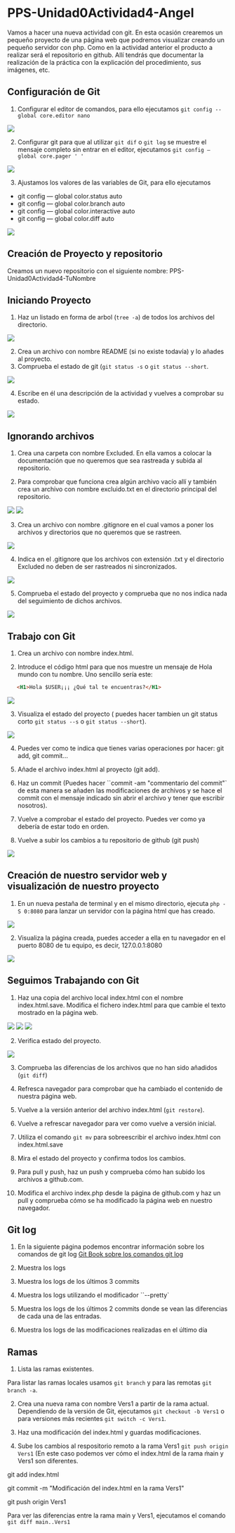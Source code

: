 # PPS-Unidad0Actividad4-Angel

Vamos a hacer una nueva actividad con git. En esta ocasión crearemos un pequeño proyecto de una página web que podremos visualizar creando un pequeño servidor con php. Como en la actividad anterior el producto a realizar será el repositorio en github. Allí tendrás que documentar la realización de la práctica con la explicación del procedimiento, sus imágenes, etc.


## Configuración de Git

1. Configurar el editor de comandos, para ello ejecutamos `git config --global core.editor nano`

![](Images/img1)

2. Configurar git para que al utilizar `git dif` o `git log` se muestre el mensaje completo sin entrar en el editor, ejecutamos `git config — global core.pager ' ' `

![](Images/img2)

3. Ajustamos los valores de las variables de Git, para ello ejecutamos

* git config  — global color.status auto
* git config  — global color.branch auto
* git config  — global color.interactive auto
* git config  — global color.diff auto

![](Images/img3)

## Creación de Proyecto y repositorio

Creamos un nuevo repositorio con el siguiente nombre: PPS-Unidad0Actividad4-TuNombre

## Iniciando Proyecto

1. Haz un listado en forma de arbol (`tree -a`) de todos los archivos del directorio.

![](Images/img4)

2. Crea un archivo con nombre README (si no existe todavía) y lo añades al proyecto.
3. Comprueba el estado de git (`git status -s` o `git status --short`.

![](Images/img5)

4. Escribe en él una descripción de la actividad y vuelves a comprobar su estado.

![](Images/img)

## Ignorando archivos

1. Crea una carpeta con nombre Excluded. En ella vamos a colocar la documentación que no queremos que sea rastreada y subida al repositorio.

2. Para comprobar que funciona crea algún archivo vacío allí y también crea un archivo con nombre excluido.txt en el directorio principal del repositorio.

![](Images/img6)
![](Images/img7)

3. Crea un archivo con nombre .gitignore en el cual vamos a poner los archivos y directorios que no queremos que se rastreen.

![](Images/img8)

4. Indica en el .gitignore que los archivos con extensión .txt y el directorio Excluded no deben de ser rastreados ni sincronizados.

![](Images/img9)

5. Comprueba el estado del proyecto y comprueba que no nos indica nada del seguimiento de dichos archivos.

![](Images/img10)


## Trabajo con Git

1. Crea un archivo con nombre index.html.

2. Introduce el código html para que nos muestre un mensaje de Hola mundo con tu nombre. Uno sencillo sería este:

```html
   <H1>Hola $USER¡¡¡ ¿Qué tal te encuentras?</H1>
```

![](Images/img11)

3. Visualiza el estado del proyecto ( puedes hacer tambien un git status corto `git status --s` o `git status --short`).

![](Images/img12)

4. Puedes ver como te indica que tienes varias operaciones por hacer: git add, git commit...


5. Añade el archivo index.html al proyecto (git add).


6. Haz un commit (Puedes hacer ``commit -am "commentario del commit"` de esta manera se añaden las modificaciones de archivos y se hace el commit con el mensaje indicado sin abrir el archivo y tener que escribir nosotros).

7. Vuelve a comprobar el estado del proyecto. Puedes ver como ya debería de estar todo en orden.

8. Vuelve a subir los cambios a tu repositorio de github (git push)

![](Images/img13)

## Creación de nuestro servidor web y visualización de nuestro proyecto

1. En un nueva pestaña de terminal y en el mismo directorio, ejecuta `php -S 0:8080` para lanzar un servidor con la página html que has creado.

![](Images/img14)

2. Visualiza la página creada, puedes acceder a ella en tu navegador en el puerto 8080 de tu equipo, es decir, 127.0.0.1:8080

![](Images/img15)

## Seguimos Trabajando con Git

1. Haz una copia del archivo local index.html con el nombre index.html.save. Modifica el fichero index.html para que cambie el texto mostrado en la página web.

![](Images/img16)
![](Images/img18)
![](Images/img19)

2. Verifica estado del proyecto.

![](Images/img17)

3. Comprueba las diferencias de los archivos que no han sido añadidos (`git diff`)


4. Refresca navegador para comprobar que ha cambiado el contenido de nuestra página web.


5. Vuelve a la versión anterior del archivo index.html (`git restore`).


6. Vuelve a refrescar navegador para ver como vuelve a versión inicial.


7. Utiliza el comando `git mv` para sobreescribir el archivo index.html con index.html.save


8. Mira el estado del proyecto y confirma todos los cambios.

9. Para pull y push, haz un push y comprueba cómo han subido los archivos a github.com.

10. Modifica el archivo index.php desde la página de github.com y haz un pull y comprueba cómo se ha modificado la página web en nuestro navegador.


## Git log

1. En la siguiente página podemos encontrar información sobre los comandos de git log [Git Book sobre los comandos git log](https://git-scm.com/book/es/v2/Fundamentos-de-Git-Ver-el-Historial-de-Confirmaciones)

2. Muestra los logs

3. Muestra los logs de los últimos 3 commits

4. Muestra los logs utilizando el modificador ``--pretty`

5. Muestra los logs de los últimos 2 commits donde se vean las diferencias de cada una de las entradas.

6. Muestra los logs de las modificaciones realizadas en el último día


## Ramas

1. Lista las ramas existentes.

Para listar las ramas locales usamos `git branch` y para las remotas `git branch -a`. 



2. Crea una nueva rama con nombre Vers1 a partir de la rama actual.
Dependiendo de la versión de Git, ejecutamos `git checkout -b Vers1` o para versiones más recientes `git switch -c Vers1`.


3. Haz una modificación del index.html y guardas modificaciones.


4. Sube los cambios al respositorio remoto a la rama Vers1 `git push origin Vers1` (En este caso podemos ver cómo el index.html de la rama m̀ain y Vers1 son diferentes.


git add index.html

git commit -m "Modificación del index.html en la rama Vers1"

git push origin Vers1

Para ver las diferencias entre la rama main y Vers1, ejecutamos el comando `git diff main..Vers1`






